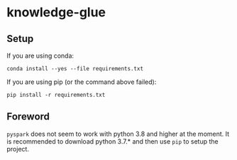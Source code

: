 # knowledge-glue

## Setup

If you are using conda:

`conda install --yes --file requirements.txt`

If you are using pip (or the command above failed):

`pip install -r requirements.txt`

## Foreword
`pyspark` does not seem to work with python 3.8 and higher at the moment. It is recommended to download python 3.7.* and then use `pip` to setup the project.
